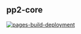## pp2-core

[![pages-build-deployment](https://github.com/maxisandoval37/pp2-core/actions/workflows/pages/pages-build-deployment/badge.svg)](https://github.com/maxisandoval37/pp2-core/actions/workflows/pages/pages-build-deployment)
